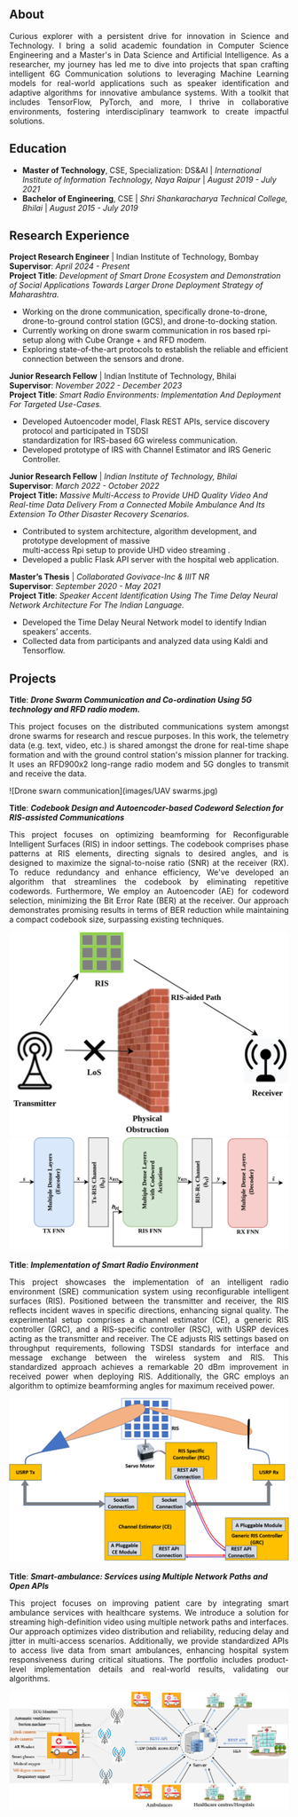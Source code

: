 
## About
<p align="justify"> 
Curious explorer with a persistent drive for innovation in Science and Technology. I bring a solid academic foundation in Computer Science Engineering and a Master's in Data Science and Artificial Intelligence. As a researcher, my journey has led me to dive into projects that span crafting intelligent 6G Communication solutions to leveraging Machine Learning models for real-world applications such as speaker identification and adaptive algorithms for innovative ambulance systems. With a toolkit that includes TensorFlow, PyTorch, and more, I thrive in collaborative environments, fostering interdisciplinary teamwork to create impactful solutions. 
</p>

## Education 
  - **Master of Technology**, CSE, Specialization: DS&AI | *International Institute of Information Technology, Naya Raipur* | _August 2019 - July 2021_
  - **Bachelor of Engineering**, CSE | *Shri Shankaracharya Technical College, Bhilai* | _August 2015 - July 2019_

## Research Experience
**Project Research Engineer** | Indian Institute of Technology, Bombay \
   **Supervisor**: _April 2024 - Present_ \
   **Project Title**: *Development of Smart Drone Ecosystem and Demonstration of Social Applications Towards Larger Drone Deployment Strategy of Maharashtra.*
   - Working on the drone communication, specifically drone-to-drone, drone-to-ground control station (GCS), and drone-to-docking station.
   - Currently working on drone swarm communication in ros based rpi-setup along with Cube Orange + and RFD modem.
   - Exploring state-of-the-art protocols to establish the reliable and efficient connection between the sensors and drone.

 **Junior Research Fellow** | Indian Institute of Technology, Bhilai \
   **Supervisor**: _November 2022 - December 2023_ \
   **Project Title**: *Smart Radio Environments: Implementation And Deployment For Targeted Use-Cases.*
   - Developed Autoencoder model, Flask REST APIs, service discovery protocol and participated in TSDSI \
     standardization for IRS-based 6G wireless communication.
   - Developed prototype of IRS with Channel Estimator and IRS Generic Controller.
   
  **Junior Research Fellow** | *Indian Institute of Technology, Bhilai*\
   **Supervisor**:  _March 2022 - October 2022_\
   **Project Title:** *Massive Multi-Access to Provide UHD Quality Video And Real-time Data Delivery From 
     a Connected Mobile Ambulance And Its Extension To Other Disaster Recovery Scenarios.*
   - Contributed to system architecture, algorithm development, and prototype development of massive\
     multi-access Rpi setup to provide UHD video streaming .
   - Developed a public Flask API server with the hospital web application.

 **Master’s Thesis** | *Collaborated Govivace-Inc & IIIT NR*\
   **Supervisor**:  _September 2020 - May 2021_\
   **Project Title**: *Speaker Accent Identification Using The Time Delay Neural Network Architecture For The
   Indian Language.*
   - Developed the Time Delay Neural Network model to identify Indian speakers’ accents.
   - Collected data from participants and analyzed data using Kaldi and Tensorflow.

## Projects
**Title**: ***Drone Swarm Communication and Co-ordination Using 5G technology and RFD radio modem.***
<p align="justify">
  This project focuses on the distributed communications system amongst drone swarms for research and rescue purposes. 
  In this work, the telemetry data (e.g. text, video, etc.) is shared amongst the drone for real-time shape formation 
  and with the ground control station's mission planner for tracking. It uses an RFD900x2 long-range radio modem and 
  5G dongles to transmit and receive the data.   
</p>
![Drone swarn communication](images/UAV swarms.jpg)

  
**Title**: ***Codebook Design and Autoencoder-based Codeword Selection for RIS-assisted Communications***

<p align="justify"> 
This project focuses on optimizing beamforming for Reconfigurable Intelligent Surfaces (RIS) in indoor settings. 
The codebook comprises phase patterns at RIS elements, directing signals to desired angles, and is designed to 
maximize the signal-to-noise ratio (SNR) at the receiver (RX). To reduce redundancy and enhance efficiency,
We've developed an algorithm that streamlines the codebook by eliminating repetitive codewords. Furthermore,
We employ an Autoencoder (AE) for codeword selection, minimizing the Bit Error Rate (BER) at the receiver.
Our approach demonstrates promising results in terms of BER reduction while maintaining a compact codebook 
size, surpassing existing techniques.
</p>

![RIS assisted communication without Line of Sight](images/RIS_intro.png)
![Autoencoder for RIS assisted communication](images/AEpaperDiagram.png)



**Title**: ***Implementation of Smart Radio Environment***
<p align="justify"> 
This project showcases the implementation of an intelligent radio environment (SRE) communication system using
reconfigurable intelligent surfaces (RIS). Positioned between the transmitter and receiver, the RIS reflects 
incident waves in specific directions, enhancing signal quality.
The experimental setup comprises a channel estimator (CE), a generic RIS controller (GRC), and a RIS-specific 
controller (RSC), with USRP devices acting as the transmitter and receiver. The CE adjusts RIS settings based 
on throughput requirements, following TSDSI standards for interface and message exchange between the wireless system and RIS.
This standardized approach achieves a remarkable 20 dBm improvement in received power when deploying RIS.
Additionally, the GRC employs an algorithm to optimize beamforming angles for maximum received power.
</p>

![RIS assisted communication](images/RIS_system_model1.png)

**Title**:  ***Smart-ambulance: Services using Multiple Network Paths and Open APIs***

<p align="justify"> 
This project focuses on improving patient care by integrating smart ambulance services with healthcare systems.
We introduce a solution for streaming high-definition video using multiple network paths and interfaces. 
Our approach optimizes video distribution and reliability, reducing delay and jitter in multi-access scenarios.
Additionally, we provide standardized APIs to access live data from smart ambulances, enhancing hospital system
responsiveness during critical situations. The portfolio includes product-level implementation details and real-world results,
validating our algorithms.

</p>

![End-to-end communication system](images/MAS_arch.jpg)













